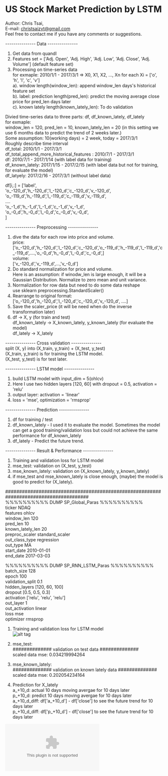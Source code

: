 # US Stock Market Prediction by LSTM  

Author: Chris Tsai,  
E-mail: christsaizyt@gmail.com  
Feel free to contact me if you have any comments or suggestions.  
  
--------------- Data ---------------  
1. Get data from quandl  
2. Features set = ['Adj. Open', 'Adj. High', 'Adj. Low', 'Adj. Close', 'Adj. Volume'] (default feature set)  
3. Processing on time-series data  
  for exmaple: 2010/1/1 - 2017/3/1 => X0, X1, X2, ..., Xn for each Xi = ['o', 'h', 'l', 'c', 'v']  
  a). window length(window_len): append window_len days's historical feature set  
  b). label: prediction length(pred_len): predict the moving average close price for pred_len days later  
  c). known lately length(known_lately_len): To do validation  
   
  Divied time-series data to three parts: df, df_known_lately, df_lately  
  for exmaple:   
  window_len = 120, pred_len = 10, known_lately_len = 20 (in this setting we use 6 months data to predict the trend of 2 weeks later.)  
  Some assumption: 10(working days) = 2 week, today = 2017/3/1  
  Roughly describe time interval  
    df_total: 2010/1/1 - 2017/3/1  
    df_total_append_more_historical_features : 2010/7/1 - 2017/3/1  
    df: 2010/7/1 - 2017/1/14 (with label data for training)  
    df_known_lately: 2017/1/15 - 2017/2/15 (with label data but not for training, for evaluate the model)  
    df_latyely: 2017/2/16 - 2017/3/1 (without label data)  
    
  df[i,:] = ['label',   
             'o_-120_d','h_-120_d','l_-120_d','c_-120_d','v_-120_d',  
             'o_-119_d','h_-119_d','l_-119_d','c_-119_d','v_-119_d',  
             ....  
             'o_-1_d','h_-1_d','l_-1_d','c_-1_d','v_-1_d',  
             'o_-0_d','h_-0_d','l_-0_d','c_-0_d','v_-0_d',  
            ]  
  
--------------- Preprocessing ---------------  
1. dive the data for each row into price and volume.  
  price:  
  ['o_-120_d','h_-120_d','l_-120_d','c_-120_d','o_-119_d','h_-119_d','l_-119_d','c_-119_d',....,'o_-0_d','h_-0_d','l_-0_d','c_-0_d',]  
  volume:  
  ['v_-120_d','v_-119_d',...,'v_-0_d']  
2. Do standard normalization for price and volume.   
  Here is an assumption: if winodw_len is large enough, it will be a Gaussian Distribution. Normalize to zero mean and unit variance.  
3. Normalization for row data but need to do some data reshape  
  use sklearn preprocessing.StandardScaler()  
4. Rearrange to original format: ['o_-120_d','h_-120_d','l_-120_d','c_-120_d','v_-120_d', ....]  
5. Save the scaler_price (it will be need when do the inverse transformation later)  
6. df -> X, y (for train and test)  
   df_known_lately -> X_known_lately, y_known_lately (for evaluate the model)  
   df_lately -> X_lately  
  
--------------- Cross validation ---------------  
split (X, y) into (X_train, y_train) + (X_test, y_test)  
(X_train, y_train) is for training the LSTM model.  
(X_test, y_test) is for test later.  
  
--------------- LSTM model ---------------  
1. build LSTM model with input_dim = 5(ohlcv)  
2. Here I use two hidden layers [120, 60] with dropout = 0.5, activation = 'relu'  
3. output layer: activation = 'linear'   
4. loss = 'mse', optimization = 'rmsprop'  
  
--------------- Prediction ---------------  
1. df for training / test  
2. df_known_lately - I used it to evaluate the model. Sometimes the model can get a good training/validation loss but could not achieve the same performance for df_known_lately  
3. df_lately - Predict the future trend.  
  
--------------- Result & Performance ---------------  
1. Training and validation loss for LSTM model  
2. mse_test: validation on (X_test, y_test)  
3. mse_known_lately: validation on (X_known_lately, y_known_lately)  
4. if mse_test and mse_known_lately is close enough, (maybe) the model is good to predict for (X_lately).  
  
######################################################################################  
%%%%%%%%%% DUMP SP_Global_Paras %%%%%%%%%%  
ticker 	NDAQ  
features 	ohlcv  
window_len 	120  
pred_len 	10  
known_lately_len 	20  
preproc_scaler 	standard_scaler  
out_class_type 	regression  
out_type 	MA  
start_date 	2010-01-01  
end_date 	2017-03-03  
  
%%%%%%%%%% DUMP SP_RNN_LSTM_Paras %%%%%%%%%%  
batch_size 	128  
epoch 	100  
validation_split 	0.1  
hidden_layers 	[120, 60, 100]  
dropout 	[0.5, 0.5, 0.3]  
activation 	['relu', 'relu', 'relu']  
out_layer 	1  
out_activation 	linear  
loss 	mse  
optimizer 	rmsprop  
  
1. Training and validation loss for LSTM model  
![alt tag](https://github.com/christsaizyt/US_Stock_Market_Prediction_by_Machine-Deep_Learning/blob/master/NDAQ_training_curve.png)  
  
2. mse_test:  
############## validation on test data ##############   
scaled data mse:  0.034219994264  
  
3. mse_known_lately:   
############## validation on known lately data ##############   
scaled data mse:  0.202054234164  
  
4. Prediction for X_lately  
a_+10_d: actual 10 days moving avergae for 10 days later  
p_+10_d: predict 10 days moving avergae for 10 days later  
a_+10_d_diff: df['a_+10_d'] - df['close'] to see the future trend for 10 days later  
p_+10_d_diff: df['p_+10_d'] - df['close'] to see the future trend for 10 days later  
  
![alt tag](https://github.com/christsaizyt/US_Stock_Market_Prediction_by_Machine-Deep_Learning/blob/master/NDAQ_data_frame.csv)  

